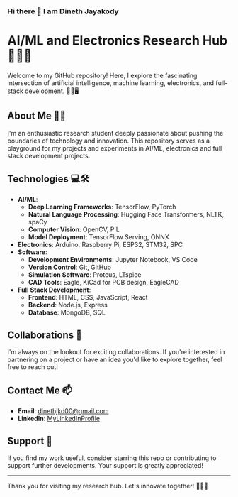 ### Hi there 👋 I am Dineth Jayakody

<!--
**dineth99-bit/dineth99-bit** is a ✨ _special_ ✨ repository because its `README.md` (this file) appears on your GitHub profile.

Here are some ideas to get you started:

- 🔭 I’m currently working on ...
- 🌱 I’m currently learning ...
- 👯 I’m looking to collaborate on ...
- 🤔 I’m looking for help with ...
- 💬 Ask me about ...
- 📫 How to reach me: ...
- 😄 Pronouns: ...
- ⚡ Fun fact: ...
-->
# AI/ML and Electronics Research Hub 👩‍🔬🤖

Welcome to my GitHub repository! Here, I explore the fascinating intersection of artificial intelligence, machine learning, electronics, and full-stack development. 🧠💡🖥️

## About Me 🙋‍♂️

I'm an enthusiastic research student deeply passionate about pushing the boundaries of technology and innovation. This repository serves as a playground for my projects and experiments in AI/ML, electronics and full stack development projects.

## Technologies 💻🛠️

- **AI/ML**:
  - **Deep Learning Frameworks**: TensorFlow, PyTorch
  - **Natural Language Processing**: Hugging Face Transformers, NLTK, spaCy
  - **Computer Vision**: OpenCV, PIL
  - **Model Deployment**: TensorFlow Serving, ONNX
- **Electronics**: Arduino, Raspberry Pi, ESP32, STM32, SPC
- **Software**:
  - **Development Environments**: Jupyter Notebook, VS Code
  - **Version Control**: Git, GitHub
  - **Simulation Software**: Proteus, LTspice
  - **CAD Tools**: Eagle, KiCad for PCB design, EagleCAD
- **Full Stack Development**:
  - **Frontend**: HTML, CSS, JavaScript, React
  - **Backend**: Node.js, Express
  - **Database**: MongoDB, SQL


## Collaborations 🤝

I'm always on the lookout for exciting collaborations. If you're interested in partnering on a project or have an idea you'd like to explore together, feel free to reach out!

## Contact Me 📫

- **Email**: [dinethjkd00@gmail.com](dinethjkd00@gmail.com)
- **LinkedIn**: [MyLinkedInProfile](https://www.linkedin.com/in/dineth-jayakody-30977b196/)

## Support 💖

If you find my work useful, consider starring this repo or contributing to support further developments. Your support is greatly appreciated!

---
Thank you for visiting my research hub. Let's innovate together! 🌟👩‍🔬

